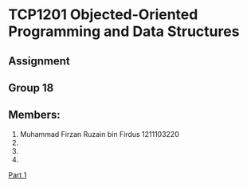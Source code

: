 # TCP1201 Objected-Oriented Programming and Data Structures
## Assignment
## Group 18
## Members:
1. Muhammad Firzan Ruzain bin Firdus 1211103220
2.
3.
4.
[Part 1](https://github.com/firzanruzain/TCP1201-OOPDS-G18/blob/main/PART1.md#part-1)
